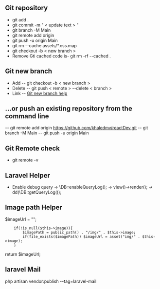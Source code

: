 
## Git repository

- git add .
- git commit -m " < update text > "
- git branch -M Main
- git remote add origin
- git push -u origin Main
- git rm --cache assets/*.css.map
- git checkout -b < new branch >
- Remove Gti cached code is-  git rm -rf --cached .

## Git new branch
- Add -- git checkout -b < new branch >
- Delete -- git push < remote > --delete < branch >
- Link -- <a href="https://www.atlassian.com/git/tutorials/using-branches/git-checkout#:~:text=New%20Branches&text=The%20git%20branch%20command%20can,to%20switch%20to%20that%20branch."> Git new branch help </a>

## …or push an existing repository from the command line
-- git remote add origin https://github.com/khaledmv/reactDev.git
-- git branch -M Main
-- git push -u origin Main


## Git Remote check
- git remote -v



## Laravel Helper

- Enable debug query 
-> \DB::enableQueryLog();
->    view()->render();
-> dd(\DB::getQueryLog());


## Image path Helper

  $imageUrl = "";
        
        if(!is_null($this->image)){
            $imagePath = public_path() . "/img/" . $this->image;
            if(file_exists($imagePath)) $imageUrl = asset("img/" . $this->image);
        }
 return $imageUrl;
 
 
 ## laravel Mail 
 php artisan vendor:publish --tag=laravel-mail
